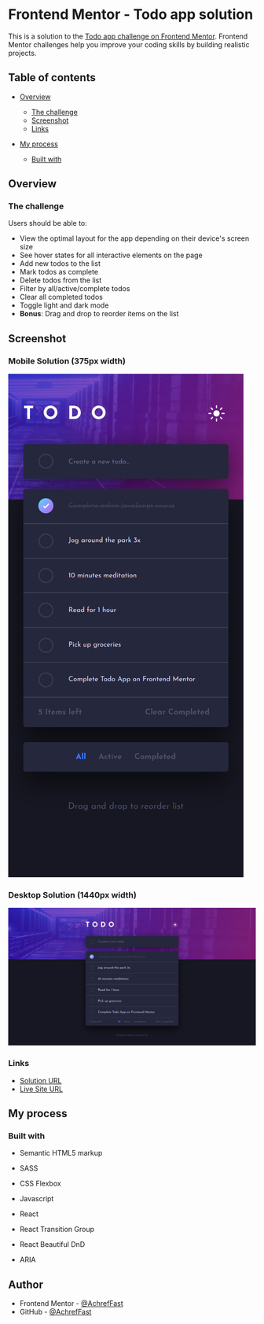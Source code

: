 # Frontend Mentor - Todo app solution

This is a solution to the [Todo app challenge on Frontend Mentor](https://www.frontendmentor.io/challenges/todo-app-Su1_KokOW). Frontend Mentor challenges help you improve your coding skills by building realistic projects. 

## Table of contents

- [Overview](#overview)

  - [The challenge](#the-challenge)
  - [Screenshot](#screenshot)
  - [Links](#links)

- [My process](#my-process)
  - [Built with](#built-with)

## Overview

### The challenge

Users should be able to:

- View the optimal layout for the app depending on their device's screen size
- See hover states for all interactive elements on the page
- Add new todos to the list
- Mark todos as complete
- Delete todos from the list
- Filter by all/active/complete todos
- Clear all completed todos
- Toggle light and dark mode
- **Bonus**: Drag and drop to reorder items on the list

## Screenshot

### Mobile Solution (375px width)

![](./screenshots/mobile_solution.png)

### Desktop Solution (1440px width)

![](./screenshots/desktop_solution.png)

### Links

- [Solution URL](https://github.com/AchrefFast/Frontend-Mentor---Todo-app-solution)
- [Live Site URL](https://frontend-mentor-todo-app-solution.vercel.app/)

## My process

### Built with

- Semantic HTML5 markup

- SASS

- CSS Flexbox

- Javascript

- React

- React Transition Group

- React Beautiful DnD

- ARIA

## Author

- Frontend Mentor - [@AchrefFast](https://www.frontendmentor.io/profile/AchrefFast)
- GitHub - [@AchrefFast](https://github.com/AchrefFast)
